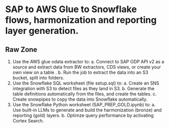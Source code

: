 # SAP to AWS Glue to Snowflake flows, harmonization and reporting layer generation.

## Raw Zone
1. Use the AWS glue odata extractor to: 
    a. Connect to SAP ODP API v2 as a source and extract data from BW extractors, CDS views, or create your own view on a table .
    b. Run the job to extract the data into an S3 bucket, split into folders. 
2. Use the Snowflake SQL worksheet (file setup.sql) to:
    a. Create an SNS integration with S3 to detect files as they land in S3.
    b. Generate the table definitions automatically from the files, and create the tables.
    c. Create snowpipes to copy the data into Snowflake automatically.
3. Use the Snowflake Python worksheet (SAP_PREP_GOLD.ipynb) to:
    a. Use built-in LLMs to generate and build the harmonization (bronze) and reporting (gold) layers.
    b. Optimze query performance by activating Cortex Search.
